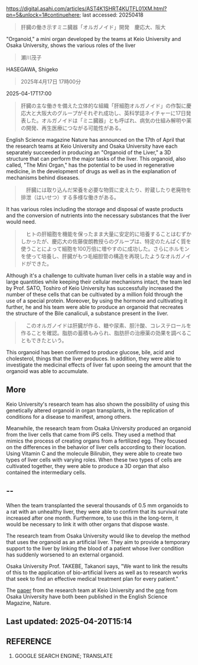 https://digital.asahi.com/articles/AST4K1SHRT4KUTFL01XM.html?pn=5&unlock=1#continuehere; last accessed: 20250418

> 肝臓の働き示すミニ臓器「オルガノイド」開発　慶応大、阪大

"Organoid," a mini organ developed by the teams at Keio University and Osaka University, shows the various roles of the liver

> 瀬川茂子

HASEGAWA, Shigeko

> 2025年4月17日 17時00分

2025-04-17T17:00

> 肝臓の主な働きを備えた立体的な組織「肝細胞オルガノイド」の作製に慶応大と大阪大のグループがそれぞれ成功し、英科学誌ネイチャーに17日発表した。オルガノイドは「ミニ臓器」とも呼ばれ、病気の仕組み解明や薬の開発、再生医療につながる可能性がある。

English Science magazine Nature has announced on the 17th of April that the research teams at Keio University and Osaka University have each separately succeeded in producing an "Organoid of the Liver," a 3D structure that can perform the major tasks of the liver. This organoid, also called, "The Mini Organ," has the potential to be used in regenerative medicine, in the development of drugs as well as in the explanation of mechanisms behind diseases.

>　肝臓には取り込んだ栄養を必要な物質に変えたり、貯蔵したり老廃物を排泄（はいせつ）する多様な働きがある。

It has various roles including the storage and disposal of waste products and the conversion of nutrients into the necessary substances that the liver would need. 

>　ヒトの肝細胞を機能を保ったまま大量に安定的に培養することはむずかしかったが、慶応大の佐藤俊朗教授らのグループは、特定のたんぱく質を使うことによって細胞を100万倍に増やすのに成功した。さらにホルモンを使って培養し、肝臓がもつ毛細胆管の構造を再現したようなオルガノイドができた。

Although it's a challenge to cultivate human liver cells in a stable way and in large quantities while keeping their cellular mechanisms intact, the team led by Prof. SATO, Toshiro of Keio University has successfully increased the number of these cells that can be cultivated by a million fold through the use of a special protein. Moreover, by using the hormone and cultivating it further, he and his team were able to produce an organoid that recreates the structure of the Bile canaliculi, a substance present in the liver. 

>　このオルガノイドは肝臓が作る、糖や尿素、胆汁酸、コレステロールを作ることを確認。脂肪の蓄積もみられ、脂肪肝の治療薬の効果を調べることもできたという。

This organoid has been confirmed to produce glucose, bile, acid and cholesterol, things that the liver produces. In addition, they were able to investigate the medicinal effects of liver fat upon seeing the amount that the organoid was able to accumulate.

## More

Keio University's research team has also shown the possibility of using this genetically altered organoid in organ transplants, in the replication of conditions for a disease to manifest, among others.

Meanwhile, the research team from Osaka University produced an organoid from the liver cells that came from iPS cells. They used a method that mimics the process of creating organs from a fertilized egg. They focused on the differences in the behavior of liver cells according to their location. Using Vitamin C and the molecule Bilirubin, they were able to create two types of liver cells with varying roles. When these two types of cells are cultivated together, they were able to produce a 3D organ that also contained the intermediary cells.

## --

When the team transplanted the several thousands of 0.5 mm organoids to a rat with an unhealthy liver, they were able to confirm that its survival rate increased after one month. Furthermore, to use this in the long-term, it would be necessary to link it with other organs that dispose waste. 

The research team from Osaka University would like to develop the method that uses the organoid as an artificial liver. They aim to provide a temporary support to the liver by linking the blood of a patient whose liver condition has suddenly worsened to an external organoid.

Osaka University Prof. TAKEBE, Takanori says, "We want to link the results of this to the application of bio-artificial livers as well as to research works that seek to find an effective medical treatment plan for every patient."

The [paper](（https://doi.org/10.1038/s41586-025-08861-y) from the research team at Keio University and the [one](https://doi.org/10.1038/s41586-025-08850-1) from Osaka University have both been published in the English Science Magazine, Nature.

## Last updated: 2025-04-20T15:14

## REFERENCE

1) GOOGLE SEARCH ENGINE; TRANSLATE